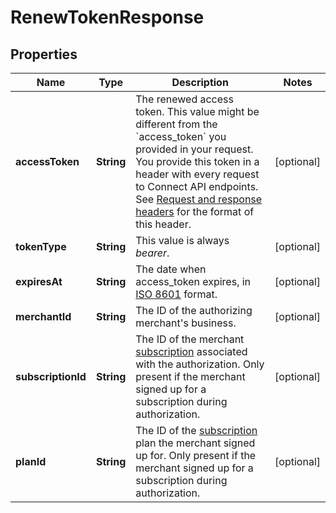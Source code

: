
# RenewTokenResponse

## Properties
Name | Type | Description | Notes
------------ | ------------- | ------------- | -------------
**accessToken** | **String** | The renewed access token. This value might be different from the &#x60;access_token&#x60; you provided in your request. You provide this token in a header with every request to Connect API endpoints. See [Request and response headers](https://docs.connect.squareup.com/api/connect/v2/#requestandresponseheaders) for the format of this header. |  [optional]
**tokenType** | **String** | This value is always _bearer_. |  [optional]
**expiresAt** | **String** | The date when access_token expires, in [ISO 8601](http://www.iso.org/iso/home/standards/iso8601.htm) format. |  [optional]
**merchantId** | **String** | The ID of the authorizing merchant&#39;s business. |  [optional]
**subscriptionId** | **String** | The ID of the merchant [subscription](https://docs.connect.squareup.com/api/connect/v1/#navsection-subscriptionmanagement) associated with the authorization. Only present if the merchant signed up for a subscription during authorization. |  [optional]
**planId** | **String** | The ID of the [subscription](https://docs.connect.squareup.com/api/connect/v1/#navsection-subscriptionmanagement) plan the merchant signed up for. Only present if the merchant signed up for a subscription during authorization. |  [optional]



